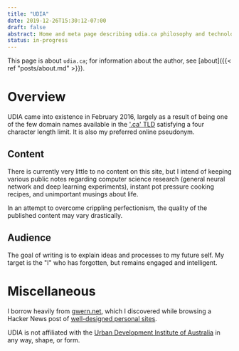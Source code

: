 ```yaml
---
title: "UDIA"
date: 2019-12-26T15:30:12-07:00
draft: false
abstract: Home and meta page describing udia.ca philosophy and technology.
status: in-progress
---
```


This page is about `udia.ca`; for information about the author, see [about]({{< ref "posts/about.md" >}}).

# Overview

UDIA came into existence in February 2016, largely as a result of being one of the few domain names available in the ['.ca' TLD](https://cira.ca/) satisfying a four character length limit.
It is also my preferred online pseudonym.

## Content

There is currently very little to no content on this site, but I intend of keeping various public notes regarding computer science research (general neural network and deep learning experiments), instant pot pressure cooking recipes, and unimportant musings about life.

In an attempt to overcome crippling perfectionism, the quality of the published content may vary drastically.

## Audience

The goal of writing is to explain ideas and processes to my future self.
My target is the "I" who has forgotten, but remains engaged and intelligent.

# Miscellaneous

I borrow heavily from [gwern.net](https://www.gwern.net), which I discovered while browsing a Hacker News post of [well-designed personal sites](https://news.ycombinator.com/item?id=21737529).

UDIA is not affiliated with the [Urban Development Institute of Australia](http://udia.com.au) in any way, shape, or form.

